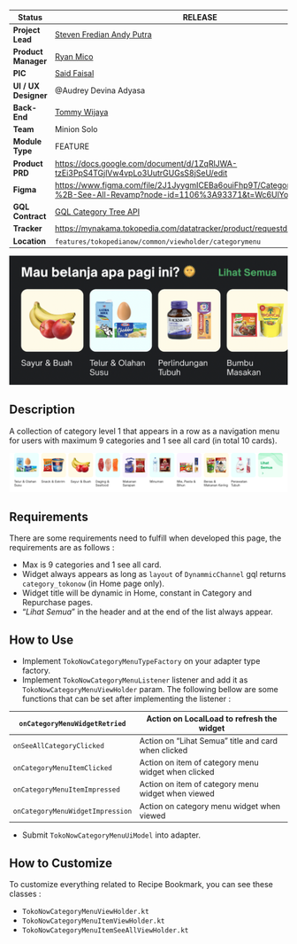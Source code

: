 <!--left header table-->
| **Status** | <!--start status:GREEN-->RELEASE<!--end status-->  |
| --- | --- |
| **Project Lead** | [Steven Fredian Andy Putra](https://tokopedia.atlassian.net/wiki/people/557058:20782bf2-2a29-413c-b75c-ce30c92cad9e?ref=confluence) |
| **Product Manager** | [Ryan Mico](https://tokopedia.atlassian.net/wiki/people/5c6bedd8cff26405c30ad1b1?ref=confluence) |
| **PIC** | [Said Faisal](https://tokopedia.atlassian.net/wiki/people/5e25eee0ee264b0e745862c3?ref=confluence) |
| **UI / UX Designer** | @Audrey Devina Adyasa |
| **Back-End** | [Tommy Wijaya](https://tokopedia.atlassian.net/wiki/people/611c9137aee32f006f98f389?ref=confluence)  |
| **Team** | Minion Solo |
| **Module Type** | <!--start status:YELLOW-->FEATURE<!--end status--> |
| **Product PRD** | <https://docs.google.com/document/d/1ZqRlJWA-tzEi3PpS4TGjlVw4vpLo3UutrGUGsS8jSeU/edit>  |
| **Figma** | <https://www.figma.com/file/2J1JyygmICEBa6ouiFhp9T/Category-Widget-%2B-See-All-Revamp?node-id=1106%3A93371&t=Wc6UlYoblwxazNkX-0>  |
| **GQL Contract** | [GQL Category Tree API](/wiki/spaces/TokoNow/pages/1452802766/GQL+Category+Tree+API)  |
| **Tracker** | <https://mynakama.tokopedia.com/datatracker/product/requestdetail/view/3700>  |
| **Location** | `features/tokopedianow/common/viewholder/categorymenu` |

<!--toc-->

![image](../../res/tokopedia_now_category_menu.png)

## **Description**

A collection of category level 1 that appears in a row as a navigation menu for users with maximum 9 categories and 1 see all card (in total 10 cards).

![image](../../res/tokopedia_now_category_menu_full.png)

## **Requirements**

There are some requirements need to fulfill when developed this page, the requirements are as follows :

- Max is 9 categories and 1 see all card.
- Widget always appears as long as `layout` of `DynammicChannel` gql returns `category_tokonow` (in Home page only).
- Widget title will be dynamic in Home, constant in Category and Repurchase pages.
- “*Lihat Semua*” in the header and at the end of the list always appear.

## **How to Use**

- Implement `TokoNowCategoryMenuTypeFactory` on your adapter type factory.
- Implement `TokoNowCategoryMenuListener` listener and add it as `TokoNowCategoryMenuViewHolder` param. The following bellow are some functions that can be set after implementing the listener :



| `onCategoryMenuWidgetRetried` | Action on LocalLoad to refresh the widget |
| --- | --- |
| `onSeeAllCategoryClicked` | Action on “Lihat Semua” title and card when clicked  |
| `onCategoryMenuItemClicked` | Action on item of category menu widget when clicked |
| `onCategoryMenuItemImpressed` | Action on item of category menu widget when viewed |
| `onCategoryMenuWidgetImpression` | Action on category menu widget when viewed |

- Submit `TokoNowCategoryMenuUiModel` into adapter.

## **How to Customize**

To customize everything related to Recipe Bookmark, you can see these classes :

- `TokoNowCategoryMenuViewHolder.kt`
- `TokoNowCategoryMenuItemViewHolder.kt`
- `TokoNowCategoryMenuItemSeeAllViewHolder.kt`
